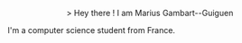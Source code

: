 <p align="center">
> Hey there ! I am Marius Gambart--Guiguen

  I'm a computer science student from France.
</p>






